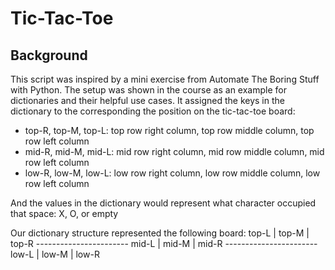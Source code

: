 # Tic-Tac-Toe

## Background
This script was inspired by a mini exercise from Automate The Boring Stuff with Python. 
The setup was shown in the course as an example for dictionaries and their helpful use cases. 
It assigned the keys in the dictionary to the corresponding the position on the tic-tac-toe board:  
* top-R, top-M, top-L: top row right column, top row middle column, top row left column
* mid-R, mid-M, mid-L: mid row right column, mid row middle column, mid row left column
* low-R, low-M, low-L: low row right column, low row middle column, low row left column

And the values in the dictionary would represent what character occupied that space: X, O, or empty 

Our dictionary structure represented the following board: 
 top-L | top-M | top-R 
\-----------------------
 mid-L | mid-M | mid-R 
\-----------------------
 low-L | low-M | low-R 
